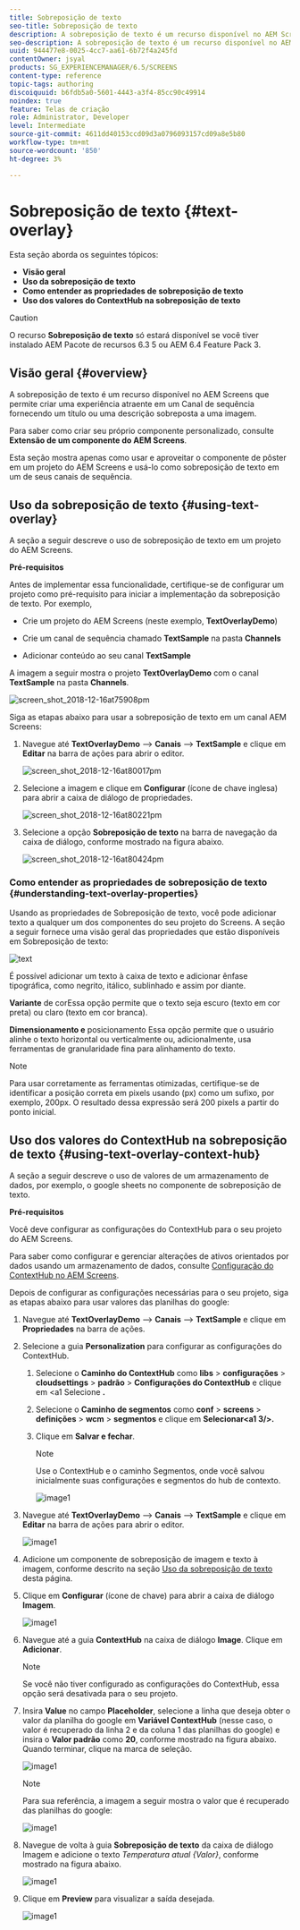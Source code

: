 ```yaml
---
title: Sobreposição de texto
seo-title: Sobreposição de texto
description: A sobreposição de texto é um recurso disponível no AEM Screens que permite criar uma experiência atraente em um Canal de sequência fornecendo um título ou uma descrição sobreposta a uma imagem. Siga esta página para saber mais.
seo-description: A sobreposição de texto é um recurso disponível no AEM Screens que permite criar uma experiência atraente em um Canal de sequência fornecendo um título ou uma descrição sobreposta a uma imagem. Siga esta página para saber mais.
uuid: 944477e8-0025-4cc7-aa61-6b72f4a245fd
contentOwner: jsyal
products: SG_EXPERIENCEMANAGER/6.5/SCREENS
content-type: reference
topic-tags: authoring
discoiquuid: b6fdb5a0-5601-4443-a3f4-85cc90c49914
noindex: true
feature: Telas de criação
role: Administrator, Developer
level: Intermediate
source-git-commit: 4611dd40153ccd09d3a0796093157cd09a8e5b80
workflow-type: tm+mt
source-wordcount: '850'
ht-degree: 3%

---
```



# Sobreposição de texto {#text-overlay}

Esta seção aborda os seguintes tópicos:

* **Visão geral**
* **Uso da sobreposição de texto**
* **Como entender as propriedades de sobreposição de texto**
* **Uso dos valores do ContextHub na sobreposição de texto**

>[!CAUTION]
>
>O recurso **Sobreposição de texto** só estará disponível se você tiver instalado AEM Pacote de recursos 6.3 5 ou AEM 6.4 Feature Pack 3.

## Visão geral {#overview}

A sobreposição de texto é um recurso disponível no AEM Screens que permite criar uma experiência atraente em um Canal de sequência fornecendo um título ou uma descrição sobreposta a uma imagem.

Para saber como criar seu próprio componente personalizado, consulte **Extensão de um componente do AEM Screens**.

Esta seção mostra apenas como usar e aproveitar o componente de pôster em um projeto do AEM Screens e usá-lo como sobreposição de texto em um de seus canais de sequência.

## Uso da sobreposição de texto {#using-text-overlay}

A seção a seguir descreve o uso de sobreposição de texto em um projeto do AEM Screens.

**Pré-requisitos**

Antes de implementar essa funcionalidade, certifique-se de configurar um projeto como pré-requisito para iniciar a implementação da sobreposição de texto. Por exemplo,

* Crie um projeto do AEM Screens (neste exemplo, **TextOverlayDemo**)

* Crie um canal de sequência chamado **TextSample** na pasta **Channels**

* Adicionar conteúdo ao seu canal **TextSample**

A imagem a seguir mostra o projeto **TextOverlayDemo** com o canal **TextSample** na pasta **Channels**.

![screen_shot_2018-12-16at75908pm](assets/screen_shot_2018-12-16at75908pm.png)

Siga as etapas abaixo para usar a sobreposição de texto em um canal AEM Screens:

1. Navegue até **TextOverlayDemo** —> **Canais** —> **TextSample** e clique em **Editar** na barra de ações para abrir o editor.

   ![screen_shot_2018-12-16at80017pm](assets/screen_shot_2018-12-16at80017pm.png)

1. Selecione a imagem e clique em **Configurar** (ícone de chave inglesa) para abrir a caixa de diálogo de propriedades.

   ![screen_shot_2018-12-16at80221pm](assets/screen_shot_2018-12-16at80221pm.png)

1. Selecione a opção **Sobreposição de texto** na barra de navegação da caixa de diálogo, conforme mostrado na figura abaixo.

   ![screen_shot_2018-12-16at80424pm](assets/screen_shot_2018-12-16at80424pm.png)

### Como entender as propriedades de sobreposição de texto {#understanding-text-overlay-properties}

Usando as propriedades de Sobreposição de texto, você pode adicionar texto a qualquer um dos componentes do seu projeto do Screens. A seção a seguir fornece uma visão geral das propriedades que estão disponíveis em Sobreposição de texto:

![text](assets/text.gif)

É possível adicionar um texto à caixa de texto e adicionar ênfase tipográfica, como negrito, itálico, sublinhado e assim por diante.

**Variante** de corEssa opção permite que o texto seja escuro (texto em cor preta) ou claro (texto em cor branca).

**Dimensionamento e** posicionamento Essa opção permite que o usuário alinhe o texto horizontal ou verticalmente ou, adicionalmente, usa ferramentas de granularidade fina para alinhamento do texto.

>[!NOTE]
>
>Para usar corretamente as ferramentas otimizadas, certifique-se de identificar a posição correta em pixels usando (px) como um sufixo, por exemplo, 200px. O resultado dessa expressão será 200 pixels a partir do ponto inicial.

## Uso dos valores do ContextHub na sobreposição de texto {#using-text-overlay-context-hub}

A seção a seguir descreve o uso de valores de um armazenamento de dados, por exemplo, o google sheets no componente de sobreposição de texto.

**Pré-requisitos**

Você deve configurar as configurações do ContextHub para o seu projeto do AEM Screens.

Para saber como configurar e gerenciar alterações de ativos orientados por dados usando um armazenamento de dados, consulte [Configuração do ContextHub no AEM Screens](https://docs.adobe.com/content/help/en/experience-manager-screens/user-guide/developing/configuring-context-hub.html).

Depois de configurar as configurações necessárias para o seu projeto, siga as etapas abaixo para usar valores das planilhas do google:

1. Navegue até **TextOverlayDemo** —> **Canais** —> **TextSample** e clique em **Propriedades** na barra de ações.

1. Selecione a guia **Personalization** para configurar as configurações do ContextHub.

   1. Selecione o **Caminho do ContextHub** como **libs** > **configurações** > **cloudsettings** > **padrão** > **Configurações do ContextHub** e clique em &lt;a1 Selecione **.**

   1. Selecione o **Caminho de segmentos** como **conf** > **screens** > **definições** > **wcm** > **segmentos** e clique em **Selecionar&lt;a1 3/>.**

   1. Clique em **Salvar e fechar**.

      >[!NOTE]
      >
      >Use o ContextHub e o caminho Segmentos, onde você salvou inicialmente suas configurações e segmentos do hub de contexto.

      ![image1](/help/user-guide/assets/text-overlay/text-overlay8.png)

1. Navegue até **TextOverlayDemo** —> **Canais** —> **TextSample** e clique em **Editar** na barra de ações para abrir o editor.

   ![image1](/help/user-guide/assets/text-overlay/text-overlay1.png)

1. Adicione um componente de sobreposição de imagem e texto à imagem, conforme descrito na seção [Uso da sobreposição de texto](/help/user-guide/text-overlay.md#using-text-overlay) desta página.

1. Clique em **Configurar** (ícone de chave) para abrir a caixa de diálogo **Imagem**.

   ![image1](/help/user-guide/assets/text-overlay/text-overlay4.png)

1. Navegue até a guia **ContextHub** na caixa de diálogo **Image**. Clique em **Adicionar**.

   >[!NOTE]
   >Se você não tiver configurado as configurações do ContextHub, essa opção será desativada para o seu projeto.

1. Insira **Value** no campo **Placeholder**, selecione a linha que deseja obter o valor da planilha do google em **Variável ContextHub** (nesse caso, o valor é recuperado da linha 2 e da coluna 1 das planilhas do google) e insira o **Valor padrão** como **20**, conforme mostrado na figura abaixo. Quando terminar, clique na marca de seleção.

   ![image1](/help/user-guide/assets/text-overlay/text-overlay5.png)

   >[!NOTE]
   >Para sua referência, a imagem a seguir mostra o valor que é recuperado das planilhas do google:

   ![image1](/help/user-guide/assets/text-overlay/text-overlay6.png)

1. Navegue de volta à guia **Sobreposição de texto** da caixa de diálogo Imagem e adicione o texto *Temperatura atual {Valor}*, conforme mostrado na figura abaixo.

   ![image1](/help/user-guide/assets/text-overlay/text-overlay7.png)

1. Clique em **Preview** para visualizar a saída desejada.

   ![image1](/help/user-guide/assets/text-overlay/text-overlay10.png)















